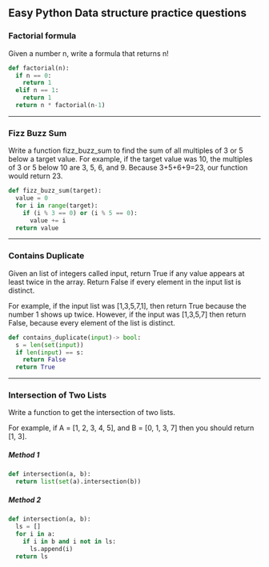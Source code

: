 ## Easy Python Data structure practice questions

### Factorial formula
Given a number n, write a formula that returns n!

```python
def factorial(n):
  if n == 0:
    return 1
  elif n == 1:
    return 1
  return n * factorial(n-1)
```

---

### Fizz Buzz Sum
Write a function fizz_buzz_sum to find the sum of all multiples of 3 or 5 below a target value. For example, if the target value was 10, the multiples of 3 or 5 below 10 are 3, 5, 6, and 9. Because 3+5+6+9=23, our function would return 23.

```python
def fizz_buzz_sum(target):
  value = 0
  for i in range(target):
    if (i % 3 == 0) or (i % 5 == 0):
      value += i
  return value
```

---

### Contains Duplicate
Given an list of integers called input, return True if any value appears at least twice in the array. Return False if every element in the input list is distinct.

For example, if the input list was [1,3,5,7,1], then return True because the number 1 shows up twice. However, if the input was [1,3,5,7] then return False, because every element of the list is distinct.

```python
def contains_duplicate(input)-> bool:
  s = len(set(input))
  if len(input) == s:
    return False
  return True
```

---

### Intersection of Two Lists
Write a function to get the intersection of two lists.

For example, if A = [1, 2, 3, 4, 5], and B = [0, 1, 3, 7] then you should return [1, 3].

##### Method 1
```python
def intersection(a, b):
  return list(set(a).intersection(b))
```

##### Method 2
```python
def intersection(a, b):  
  ls = []
  for i in a:
    if i in b and i not in ls:
      ls.append(i)
  return ls
```
